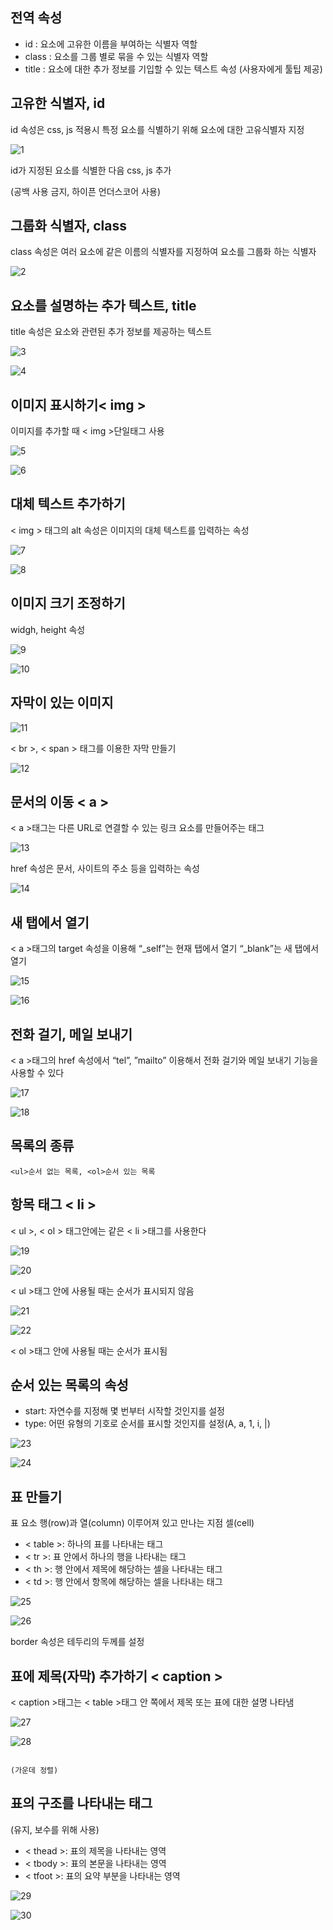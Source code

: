 ## 전역 속성

- id : 요소에 고유한 이름을 부여하는 식별자 역할
- class : 요소를 그룹 별로 묶을 수 있는 식별자 역할
- title : 요소에 대한 추가 정보를 기입할 수 있는 텍스트 속성 (사용자에게 툴팁 제공)

## 고유한 식별자, id

id 속성은 css, js 적용시 특정 요소를 식별하기 위해 요소에 대한 고유식별자 지정 

![1](https://github.com/user-attachments/assets/73348898-e1a9-4568-8405-3bc9e5c63c7a)

id가 지정된 요소를 식별한 다음 css, js 추가

(공백 사용 금지, 하이픈 언더스코어 사용)

## 그룹화 식별자, class

class 속성은 여러 요소에 같은 이름의 식별자를 지정하여 요소를 그룹화 하는 식별자

![2](https://github.com/user-attachments/assets/35bbbd99-63b9-482c-806c-91a2a7b2f0c8)

## 요소를 설명하는 추가 텍스트, title

title 속성은 요소와 관련된 추가 정보를 제공하는 텍스트

![3](https://github.com/user-attachments/assets/a4500829-9e05-4937-a891-98d73b7a2641)

![4](https://github.com/user-attachments/assets/f8a26f5f-5f60-4b7d-8fca-68ac9c7d9d27)

## 이미지 표시하기< img >

이미지를 추가할 때 < img >단일태그 사용

![5](https://github.com/user-attachments/assets/158d627f-b99b-465e-8c63-7392c758720a)

![6](https://github.com/user-attachments/assets/9c1545d1-c6ff-4e3f-99ab-4874aa1b00d0)

## 대체 텍스트 추가하기

< img > 태그의 alt 속성은 이미지의 대체 텍스트를 입력하는 속성

![7](https://github.com/user-attachments/assets/796515fb-6ded-490f-91a3-e1cb53c0e555)

![8](https://github.com/user-attachments/assets/42973629-e49b-4393-98ee-67fb0870d681)

## 이미지 크기 조정하기

widgh, height 속성

![9](https://github.com/user-attachments/assets/eb3845dc-d660-4d94-b360-e63c75af3637)

![10](https://github.com/user-attachments/assets/1c0b317b-5a03-4f9c-9487-762addda1599)
## 자막이 있는 이미지

![11](https://github.com/user-attachments/assets/2aeb0bfa-f6c6-40e2-90ff-a20e65d52dda)

< br >, < span > 태그를 이용한 자막 만들기

![12](https://github.com/user-attachments/assets/91d2c226-ee67-43be-8ba7-067051c0464a)

## 문서의 이동 < a >

< a >태그는 다른 URL로 연결할 수 있는 링크 요소를 만들어주는 태그

![13](https://github.com/user-attachments/assets/60ae9bf3-010e-457d-af9e-ad683793755b)

href 속성은 문서, 사이트의 주소 등을 입력하는 속성

![14](https://github.com/user-attachments/assets/dfdc9be5-5d33-4a8e-a273-5939168a0130)

## 새 탭에서 열기

< a >태그의 target 속성을 이용해 “_self”는 현재 탭에서 열기 “_blank”는 새 탭에서 열기

![15](https://github.com/user-attachments/assets/e164e268-79a6-4349-91d1-95dd770da9a4)

![16](https://github.com/user-attachments/assets/556919cd-1b9d-4515-b77c-69c5e7ae8e12)

## 전화 걸기, 메일 보내기

< a >태그의 href 속성에서 “tel”, ”mailto” 이용해서 전화 걸기와 메일 보내기 기능을 사용할 수 있다

![17](https://github.com/user-attachments/assets/0345b4e7-a24e-4f3f-bb5f-b5c293315815)

![18](https://github.com/user-attachments/assets/faa9ea14-ce0e-4e87-9e12-8a456db050ba)

## 목록의 종류

    <ul>순서 없는 목록, <ol>순서 있는 목록

## 항목 태그 < li >

< ul >, < ol > 태그안에는 같은 < li >태그를 사용한다 

![19](https://github.com/user-attachments/assets/801d5768-2d17-4ed4-a9ad-7f9fa3c9e74f)

![20](https://github.com/user-attachments/assets/6d21a41b-90e7-4733-8ec0-70b426f53d40)

< ul >태그 안에 사용될 때는 순서가 표시되지 않음

![21](https://github.com/user-attachments/assets/5ebc2f8d-bc8c-467c-8aac-93a27eeef48a)

![22](https://github.com/user-attachments/assets/8ce7e3ab-932c-4477-992a-1f52da647669)

< ol >태그 안에 사용될 때는 순서가 표시됨

## 순서 있는 목록의 속성

- start: 자연수를 지정해 몇 번부터 시작할 것인지를 설정
- type: 어떤 유형의 기호로 순서를 표시할 것인지를 설정(A, a, 1, i, |)

![23](https://github.com/user-attachments/assets/4b252118-d0a9-4083-a709-7026fdbb5ce1)

![24](https://github.com/user-attachments/assets/2d0f93b2-8ed9-4a73-ba91-987958516241)

## 표 만들기

표 요소 행(row)과 열(column) 이루어져 있고 만나는 지점 셀(cell)

- < table >: 하나의 표를 나타내는 태그
- < tr >: 표 안에서 하나의 행을 나타내는 태그
- < th >: 행 안에서 제목에 해당하는 셀을 나타내는 태그
- < td >: 행 안에서 항목에 해당하는 셀을 나타내는 태그

![25](https://github.com/user-attachments/assets/60798a16-b653-4c38-8fae-0b42dd086dc4)

![26](https://github.com/user-attachments/assets/84a6d033-eb63-4a91-95d8-3b91a44261a1)

border 속성은 테두리의 두께를 설정

## 표에 제목(자막) 추가하기 < caption >

< caption >태그는 < table >태그 안 쪽에서 제목 또는 표에 대한 설명 나타냄 

![27](https://github.com/user-attachments/assets/76db0b03-e5da-49bd-846d-02eb3699d6db)

![28](https://github.com/user-attachments/assets/901c2734-a93c-4ae4-b7c7-8305cb5ddc63)

                                                                             (가운데 정렬)

## 표의 구조를 나타내는 태그

(유지, 보수를 위해 사용)

- < thead >: 표의 제목을 나타내는 영역
- < tbody >: 표의 본문을 나타내는 영역
- < tfoot >: 표의 요약 부분을 나타내는 영역

![29](https://github.com/user-attachments/assets/b2a01734-efe5-4060-8948-331b40d193be)

![30](https://github.com/user-attachments/assets/f536f194-4c47-4704-a943-af4b94f607bd)